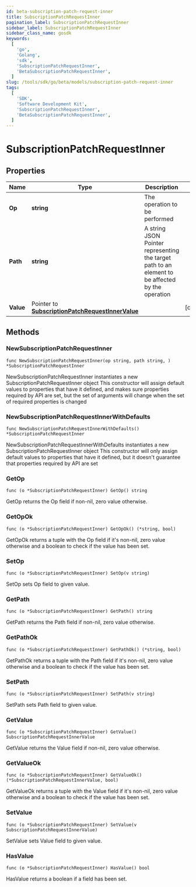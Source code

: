 ```yaml
---
id: beta-subscription-patch-request-inner
title: SubscriptionPatchRequestInner
pagination_label: SubscriptionPatchRequestInner
sidebar_label: SubscriptionPatchRequestInner
sidebar_class_name: gosdk
keywords:
  [
    'go',
    'Golang',
    'sdk',
    'SubscriptionPatchRequestInner',
    'BetaSubscriptionPatchRequestInner',
  ]
slug: /tools/sdk/go/beta/models/subscription-patch-request-inner
tags:
  [
    'SDK',
    'Software Development Kit',
    'SubscriptionPatchRequestInner',
    'BetaSubscriptionPatchRequestInner',
  ]
---
```


# SubscriptionPatchRequestInner

## Properties

| Name | Type | Description | Notes |
| --- | --- | --- | --- |
| **Op** | **string** | The operation to be performed |
| **Path** | **string** | A string JSON Pointer representing the target path to an element to be affected by the operation |
| **Value** | Pointer to [**SubscriptionPatchRequestInnerValue**](subscription-patch-request-inner-value) |  | [optional] |

## Methods

### NewSubscriptionPatchRequestInner

`func NewSubscriptionPatchRequestInner(op string, path string, ) *SubscriptionPatchRequestInner`

NewSubscriptionPatchRequestInner instantiates a new SubscriptionPatchRequestInner object This constructor will assign default values to properties that have it defined, and makes sure properties required by API are set, but the set of arguments will change when the set of required properties is changed

### NewSubscriptionPatchRequestInnerWithDefaults

`func NewSubscriptionPatchRequestInnerWithDefaults() *SubscriptionPatchRequestInner`

NewSubscriptionPatchRequestInnerWithDefaults instantiates a new SubscriptionPatchRequestInner object This constructor will only assign default values to properties that have it defined, but it doesn't guarantee that properties required by API are set

### GetOp

`func (o *SubscriptionPatchRequestInner) GetOp() string`

GetOp returns the Op field if non-nil, zero value otherwise.

### GetOpOk

`func (o *SubscriptionPatchRequestInner) GetOpOk() (*string, bool)`

GetOpOk returns a tuple with the Op field if it's non-nil, zero value otherwise and a boolean to check if the value has been set.

### SetOp

`func (o *SubscriptionPatchRequestInner) SetOp(v string)`

SetOp sets Op field to given value.

### GetPath

`func (o *SubscriptionPatchRequestInner) GetPath() string`

GetPath returns the Path field if non-nil, zero value otherwise.

### GetPathOk

`func (o *SubscriptionPatchRequestInner) GetPathOk() (*string, bool)`

GetPathOk returns a tuple with the Path field if it's non-nil, zero value otherwise and a boolean to check if the value has been set.

### SetPath

`func (o *SubscriptionPatchRequestInner) SetPath(v string)`

SetPath sets Path field to given value.

### GetValue

`func (o *SubscriptionPatchRequestInner) GetValue() SubscriptionPatchRequestInnerValue`

GetValue returns the Value field if non-nil, zero value otherwise.

### GetValueOk

`func (o *SubscriptionPatchRequestInner) GetValueOk() (*SubscriptionPatchRequestInnerValue, bool)`

GetValueOk returns a tuple with the Value field if it's non-nil, zero value otherwise and a boolean to check if the value has been set.

### SetValue

`func (o *SubscriptionPatchRequestInner) SetValue(v SubscriptionPatchRequestInnerValue)`

SetValue sets Value field to given value.

### HasValue

`func (o *SubscriptionPatchRequestInner) HasValue() bool`

HasValue returns a boolean if a field has been set.
